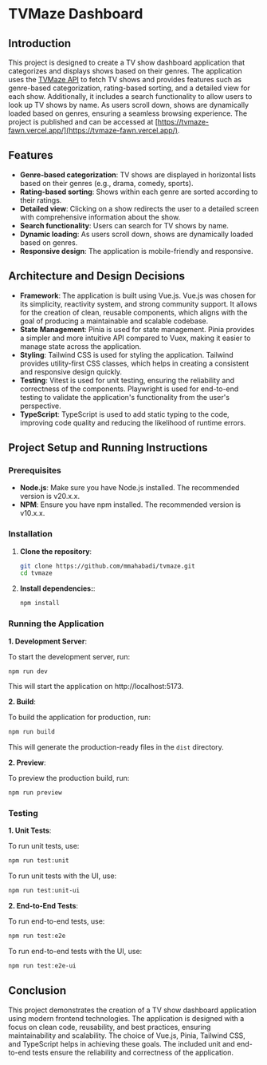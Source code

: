 # TVMaze Dashboard

## Introduction

This project is designed to create a TV show dashboard application that categorizes and displays shows based on their genres. The application uses the [TVMaze API](http://www.tvmaze.com/api) to fetch TV shows and provides features such as genre-based categorization, rating-based sorting, and a detailed view for each show. Additionally, it includes a search functionality to allow users to look up TV shows by name. As users scroll down, shows are dynamically loaded based on genres, ensuring a seamless browsing experience. The project is published and can be accessed at [https://tvmaze-fawn.vercel.app/](https://tvmaze-fawn.vercel.app/).

## Features

- **Genre-based categorization**: TV shows are displayed in horizontal lists based on their genres (e.g., drama, comedy, sports).
- **Rating-based sorting**: Shows within each genre are sorted according to their ratings.
- **Detailed view**: Clicking on a show redirects the user to a detailed screen with comprehensive information about the show.
- **Search functionality**: Users can search for TV shows by name.
- **Dynamic loading**: As users scroll down, shows are dynamically loaded based on genres.
- **Responsive design**: The application is mobile-friendly and responsive.

## Architecture and Design Decisions

- **Framework**: The application is built using Vue.js. Vue.js was chosen for its simplicity, reactivity system, and strong community support. It allows for the creation of clean, reusable components, which aligns with the goal of producing a maintainable and scalable codebase.
- **State Management**: Pinia is used for state management. Pinia provides a simpler and more intuitive API compared to Vuex, making it easier to manage state across the application.
- **Styling**: Tailwind CSS is used for styling the application. Tailwind provides utility-first CSS classes, which helps in creating a consistent and responsive design quickly.
- **Testing**: Vitest is used for unit testing, ensuring the reliability and correctness of the components. Playwright is used for end-to-end testing to validate the application's functionality from the user's perspective.
- **TypeScript**: TypeScript is used to add static typing to the code, improving code quality and reducing the likelihood of runtime errors.

## Project Setup and Running Instructions

### Prerequisites

- **Node.js**: Make sure you have Node.js installed. The recommended version is v20.x.x.
- **NPM**: Ensure you have npm installed. The recommended version is v10.x.x.

### Installation

1. **Clone the repository**:

   ```bash
   git clone https://github.com/mmahabadi/tvmaze.git
   cd tvmaze
   ```
2. **Install dependencies:**:

   ```bash
   npm install
   ```
### Running the Application

**1. Development Server**:

To start the development server, run:

```bash
npm run dev
```
This will start the application on http://localhost:5173.

**2. Build**:

To build the application for production, run:

```bash
npm run build
```

This will generate the production-ready files in the `dist` directory.

**2. Preview**:

To preview the production build, run:
```bash
npm run preview
```

### Testing
**1. Unit Tests**:

To run unit tests, use:
```bash
npm run test:unit
```
To run unit tests with the UI, use:
```bash
npm run test:unit-ui
```
**2. End-to-End Tests**:

To run end-to-end tests, use:
```bash
npm run test:e2e
```
To run end-to-end tests with the UI, use:
```bash
npm run test:e2e-ui
```

## Conclusion

This project demonstrates the creation of a TV show dashboard application using modern frontend technologies. The application is designed with a focus on clean code, reusability, and best practices, ensuring maintainability and scalability. The choice of Vue.js, Pinia, Tailwind CSS, and TypeScript helps in achieving these goals. The included unit and end-to-end tests ensure the reliability and correctness of the application.